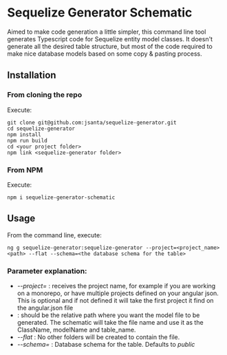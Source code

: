 # Sequelize Generator Schematic

Aimed to make code generation a little simpler, this command line tool 
generates Typescript code for Sequelize entity model classes.
It doesn't generate all the desired table structure, but most of the code
required to make nice database models based on some copy & pasting process.

## Installation

### From cloning the repo
Execute:
```
git clone git@github.com:jsanta/sequelize-generator.git
cd sequelize-generator
npm install
npm run build
cd <your project folder>
npm link <sequelize-generator folder>
```

### From NPM

Execute:

``npm i sequelize-generator-schematic``

## Usage

From the command line, execute:

``ng g sequelize-generator:sequelize-generator --project=<project_name> <path> --flat --schema=<the database schema for the table>``

### Parameter explanation:

* *--project=* : receives the project name, for example if you are working on a monorepo, or have multiple projects defined on your angular json. This is optional and if not defined it will take the first project it find on the angular.json file
* *<path>* : should be the relative path where you want the model file to be generated. The schematic will take the file name and use it as the ClassName, modelName and table_name.
* *--flat* : No other folders will be created to contain the file.
* *--schema=* : Database schema for the table. Defaults to *public*
